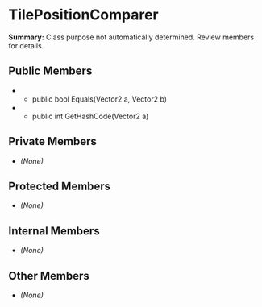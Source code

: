 # TilePositionComparer

**Summary:** Class purpose not automatically determined. Review members for details.

## Public Members
- - public bool Equals(Vector2 a, Vector2 b)
- - public int GetHashCode(Vector2 a)

## Private Members
- *(None)*

## Protected Members
- *(None)*

## Internal Members
- *(None)*

## Other Members
- *(None)*
